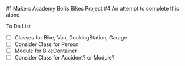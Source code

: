 #1 Makers Academy Boris Bikes Project
#4 An attempt to complete this alone

To Do List
- [ ] Classes for Bike, Van, DockingStation, Garage
- [ ] Consider Class for Person
- [ ] Module for BikeContainer
- [ ] Consider Class for Accident? or Module?